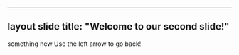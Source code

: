 ---
layout slide
title: "Welcome to our second slide!"
--
something new
Use the left arrow to go back!

